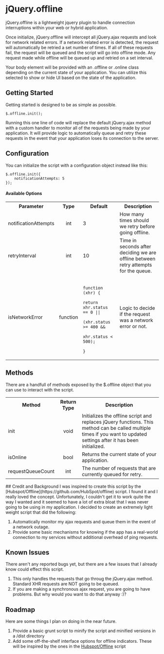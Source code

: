 # jQuery.offline
jQuery.offline is a lightweight jquery plugin to handle connection interruptions within your web or hybrid application.

Once initialize, jQuery.offline will intercept all jQuery.ajax requests and look for network related errors. If a network related error is detected, the request will automatically be retried a set number of times. If all of these requests fail, the request will be queued and the script will go into offline mode. Any request made while offline will be queued up and retried on a set interval.

Your body element will be provided with an .offline or .online class depending on the current state of your application. You can utilize this selected to show or hide UI based on the state of the application.

## Getting Started
Getting started is designed to be as simple as possible.
```
$.offline.init();
```
Running this one line of code will replace the default jQuery.ajax method with a custom handler to monitor all of the requests being made by your application. It will provide logic to automatically queue and retry these requests in the event that your application loses its connection to the server.

## Configuration
You can initialize the script with a configuration object instead like this:
```
$.offline.init({
    notificationAttempts: 5
});
```
#### Available Options
<table>
  <tbody>
    <tr>
      <th>Parameter</th>
      <th align="center">Type</th>
      <th>Default</th>
      <th>Description</th>
    </tr>
    <tr>
      <td>notificationAttempts</td>
      <td align="center">int</td>
      <td>3</td>
      <td>How many times should we retry before going offline.</td>
    </tr>
    <tr>
      <td>retryInterval</td>
      <td align="center">int</td>
      <td>10</td>
      <td>Time in seconds after deciding we are offline between retry attempts for the queue.</td>
    </tr>
    <tr>
      <td>isNetworkError</td>
      <td align="center">function</td>
      <td>
        <code>
            function (xhr) { 
                return xhr.status == 0 || 
                    (xhr.status >= 400 && 
                        xhr.status < 500); 
            }
        </code>
      </td>
      <td>Logic to decide if the request was a network error or not.</td>
    </tr>
  </tbody>
</table>

## Methods
There are a handfull of methods exposed by the $.offline object that you can use to interact with the script.
 <table>
  <tbody>
    <tr>
      <th>Method</th>
      <th align="center">Return Type</th>
      <th>Description</th>
    </tr>
    <tr>
      <td>init</td>
      <td align="center">void</td>
      <td>
        Initializes the offline script and replaces jQuery functions. This method can be called multiple times if you want to updated settings after it has been initialized.
      </td>
    </tr>
    <tr>
      <td>isOnline</td>
      <td align="center">bool</td>
      <td>Returns the current state of your application.</td>
    </tr>
    <tr>
      <td>requestQueueCount</td>
      <td align="center">int</td>
      <td>The number of requests that are currently queued for retry.</td>
    </tr>
  </tbody>
</table>
## Credit and Background
I was inspired to create this script by the [Hubspot/Offline](https://github.com/HubSpot/offline) script. I found it and I really loved the concept. Unfortunately, I couldn't get it to work quite the way I wanted and it seemed to have a lot of extra bloat that I was never going to be using in my application. I decided to create an extremely light weight script that did the following:

1. Automatically monitor my ajax requests and queue them in the event of a network outage.
2. Provide some basic mechanisms for knowing if the app has a real-world connection to my services without additional overhead of ping requests.

## Known Issues
There aren't any reported bugs yet, but there are a few issues that I already know could effect this script.

1. This only handles the requests that go throug the jQuery.ajax method. Standard XHR requests are NOT going to be queued.
2. If you are making a synchronous ajax request, you are going to have problems. But why would you want to do that anyway :)?

## Roadmap
Here are some things I plan on doing in the near future.

1. Provide a basic grunt script to minify the script and minified versions in a /dist directory
2. Add some off-the-shelf interface options for offline indicators. These will be inspired by the ones in the [Hubspot/Offline](https://github.com/HubSpot/offline) script  